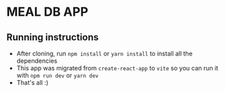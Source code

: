 # MEAL DB APP

## Running instructions
- After cloning, run `npm install` or `yarn install` to install all the dependencies
- This app was migrated from `create-react-app` to `vite` so you can run it with `npm run dev` or `yarn dev`
- That's all :)